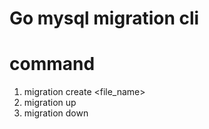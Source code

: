 # Go mysql migration cli

# command
1. migration create <file_name>
2. migration up
3. migration down